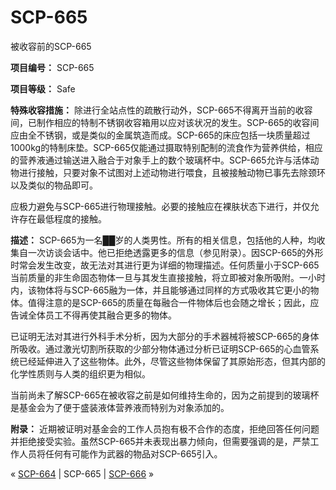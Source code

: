 # SCP-665
                        




被收容前的SCP-665



**项目编号：** SCP-665

**项目等级：** Safe

**特殊收容措施：** 除进行全站点性的疏散行动外，SCP-665不得离开当前的收容间，已制作相应的特制不锈钢收容箱用以应对该状况的发生。SCP-665的收容间应由全不锈钢，或是类似的金属筑造而成。SCP-665的床应包括一块质量超过1000kg的特制床垫。SCP-665仅能通过摄取特别配制的流食作为营养供给，相应的营养液通过输送进入融合于对象手上的数个玻璃杯中。SCP-665允许与活体动物进行接触，只要对象不试图对上述动物进行喂食，且被接触动物已事先去除颈环以及类似的物品即可。

应极力避免与SCP-665进行物理接触。必要的接触应在裸肤状态下进行，并仅允许存在最低程度的接触。

**描述：** SCP-665为一名██岁的人类男性。所有的相关信息，包括他的人种，均收集自一次访谈会话中。他已拒绝透露更多的信息（参见附录）。因SCP-665的外形时常会发生改变，故无法对其进行更为详细的物理描述。任何质量小于SCP-665当前质量的非生命固态物体一旦与其发生直接接触，将立即被对象所吸附。一小时内，该物体将与SCP-665融为一体，并且能够通过同样的方式吸收其它更小的物体。值得注意的是SCP-665的质量在每融合一件物体后也会随之增长；因此，应告诫全体员工不得再使其融合更多的物体。

已证明无法对其进行外科手术分析，因为大部分的手术器械将被SCP-665的身体所吸收。通过激光切割所获取的少部分物体通过分析已证明SCP-665的心血管系统已经延伸进入了这些物体。此外，尽管这些物体保留了其原始形态，但其内部的化学性质则与人类的组织更为相似。

当前尚未了解SCP-665在被收容之前是如何维持生命的，因为之前提到的玻璃杯是基金会为了便于盛装液体营养液而特别为对象添加的。

**附录：** 近期被证明对基金会的工作人员抱有极不合作的态度，拒绝回答任何问题并拒绝接受实验。虽然SCP-665并未表现出暴力倾向，但需要强调的是，严禁工作人员将任何有可能作为武器的物品对SCP-665引入。



« [SCP-664](/scp-664) | SCP-665 | [SCP-666](/scp-666) »





                    